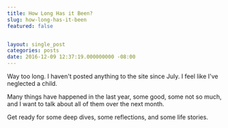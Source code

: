 ```yaml
---
title: How Long Has it Been?
slug: how-long-has-it-been
featured: false


layout: single_post
categories: posts
date: 2016-12-09 12:37:19.000000000 -08:00
---
```


Way too long. I haven't posted anything to the site since July. I feel like I've neglected a child.

Many things have happened in the last year, some good, some not so much, and I want to talk about all of them over the next month.

Get ready for some deep dives, some reflections, and some life stories.

